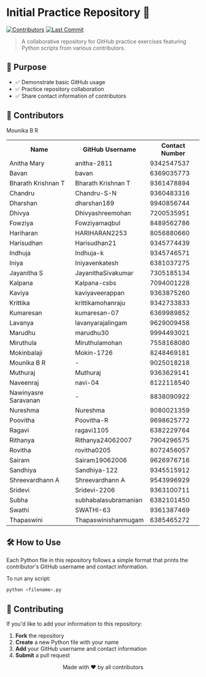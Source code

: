 # Initial Practice Repository 🚀

[![Contributors](https://img.shields.io/github/contributors/navi-04/Initial-practice)](https://github.com/navi-04/Initial-practice/graphs/contributors)
[![Last Commit](https://img.shields.io/github/last-commit/navi-04/Initial-practice)](https://github.com/navi-04/Initial-practice/commits/main)

> A collaborative repository for GitHub practice exercises featuring Python scripts from various contributors.

## 🎯 Purpose

- ✅ Demonstrate basic GitHub usage
- ✅ Practice repository collaboration
- ✅ Share contact information of contributors

## 👥 Contributors

<table>
  <tr>
    <th>Name</th>
    <th>GitHub Username</th>
    <th>Contact Number</th>
  </tr>
    <tr><td>Anitha Mary</td><td>anitha-2811</td><td>9342547537</td></tr>
    <tr><td>Bavan</td><td>bavan</td><td>6369035773</td></tr>
    <tr><td>Bharath Krishnan T</td><td>Bharath Krishnan T</td><td>9361478894</td></tr>
    <tr><td>Chandru</td><td>Chandru-S-N</td><td>9360483316</td></tr>
    <tr><td>Dharshan</td><td>dharshan189</td><td>9940856744</td></tr>
    <tr><td>Dhivya</td><td>Dhivyashreemohan</td><td>7200535951</td></tr>
    <tr><td>Fowziya</td><td>Fowziyamaqbul</td><td>8489562786</td></tr>
    <tr><td>Hariharan</td><td>HARIHARAN2253</td><td>8056880660</td></tr>
    <tr><td>Harisudhan</td><td>Harisudhan21</td><td>9345774439</td></tr>
    <tr><td>Indhuja</td><td>Indhuja-k</td><td>9345746571</td></tr>
    <tr><td>Iniya</td><td>Iniyavenkatesh</td><td>6381037275</td></tr>
    <tr><td>Jayanitha S</td><td>JayanithaSivakumar</td><td>7305185134</td></tr>
    <tr><td>Kalpana</td><td>Kalpana-csbs</td><td>7094001228</td></tr>
    <tr><td>Kaviya</td><td>kaviyaveerappan</td><td>9363875260</td></tr>
    <tr><td>Krittika</td><td>krittikamohanraju</td><td>9342733833</td></tr>
    <tr><td>Kumaresan</td><td>kumaresan-07</td><td>6369989852</td></tr>
    <tr><td>Lavanya</td><td>lavanyarajalingam</td><td>9629009458</td></tr>
    <tr><td>Marudhu</td><td>marudhu30</td><td>9994493021</td></tr>
    <tr><td>Miruthula</td><td>Miruthulamohan</td><td>7558168080</td></tr>
    <tr><td>Mokinbalaji</td><td>Mokin-1726</td><td>8248469181</td></tr>
    <tr><td>Mounika B R</td>Mounika B R<td>-</td><td>9025018218</td></tr>
    <tr><td>Muthuraj</td><td>Muthuraj</td><td>9363629141</td></tr>
    <tr><td>Naveenraj</td><td>navi-04</td><td>8122118540</td></tr>
    <tr><td>Nawinyasre Saravanan</td><td>-</td><td>8838090922</td></tr>
    <tr><td>Nureshma</td><td>Nureshma</td><td>9080021359</td></tr>
    <tr><td>Poovitha</td><td>Poovitha-R</td><td>9698625772</td></tr>
    <tr><td>Ragavi</td><td>ragavi1105</td><td>6382229764</td></tr>
    <tr><td>Rithanya</td><td>Rithanya24062007</td><td>7904296575</td></tr>
    <tr><td>Rovitha</td><td>rovitha0205</td><td>8072456057</td></tr>
    <tr><td>Sairam</td><td>Sairam19062006</td><td>9626976716</td></tr>
    <tr><td>Sandhiya</td><td>Sandhiya-122</td><td>9345515912</td></tr>
    <tr><td>Shreevardhann A</td><td>Shreevardhann A</td><td>9543996929</td></tr>
    <tr><td>Sridevi</td><td>Sridevi-2206</td><td>9363100711</td></tr>
    <tr><td>Subha</td><td>subhabalasubramanian</td><td>6382101450</td></tr>
    <tr><td>Swathi</td><td>SWATHI-63</td><td>9361387469</td></tr>
    <tr><td>Thapaswini</td><td>Thapaswinishanmugam</td><td>6385465272</td></tr>
</table>


## 🛠️ How to Use

Each Python file in this repository follows a simple format that prints the contributor's GitHub username and contact information.

To run any script:

```bash
python <filename>.py
```

## 🤝 Contributing

If you'd like to add your information to this repository:

1. **Fork** the repository
2. **Create** a new Python file with your name
3. **Add** your GitHub username and contact information
4. **Submit** a pull request



<p align="center">Made with ❤️ by all contributors</p>
